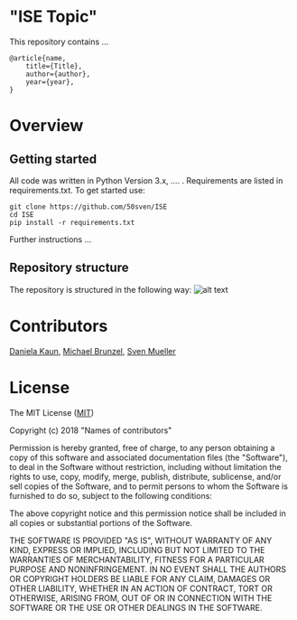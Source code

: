 # "ISE Topic"

This repository contains ...

	@article{name, 
		title={Title}, 
		author={author}, 
		year={year}, 
	}


# Overview
## Getting started
All code was written in Python Version 3.x, .... . Requirements are listed in requirements.txt. To get started use:

	git clone https://github.com/50sven/ISE
    cd ISE
    pip install -r requirements.txt
    
Further instructions ... 

## Repository structure
The repository is structured in the following way:
![alt text](https://github.com/50sven/ISE/"name".png)


# Contributors

[Daniela Kaun](https://github.com/"dakaun"), [Michael Brunzel](https://github.com/"michael-brunzel"), [Sven Mueller](https://github.com/50sven)


# License

The MIT License ([MIT](http://opensource.org/licenses/mit-license.php))

Copyright (c) 2018 "Names of contributors"

Permission is hereby granted, free of charge, to any person obtaining a copy of this software and associated documentation files (the "Software"), to deal in the Software without restriction, including without limitation the rights to use, copy, modify, merge, publish, distribute, sublicense, and/or sell copies of the Software, and to permit persons to whom the Software is furnished to do so, subject to the following conditions:

The above copyright notice and this permission notice shall be included in all copies or substantial portions of the Software.

THE SOFTWARE IS PROVIDED "AS IS", WITHOUT WARRANTY OF ANY KIND, EXPRESS OR IMPLIED, INCLUDING BUT NOT LIMITED TO THE WARRANTIES OF MERCHANTABILITY, FITNESS FOR A PARTICULAR PURPOSE AND NONINFRINGEMENT. IN NO EVENT SHALL THE AUTHORS OR COPYRIGHT HOLDERS BE LIABLE FOR ANY CLAIM, DAMAGES OR OTHER LIABILITY, WHETHER IN AN ACTION OF CONTRACT, TORT OR OTHERWISE, ARISING FROM, OUT OF OR IN CONNECTION WITH THE SOFTWARE OR THE USE OR OTHER DEALINGS IN THE SOFTWARE.
